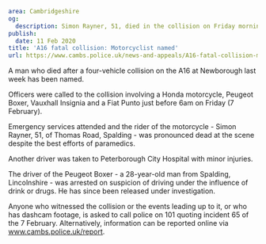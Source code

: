 ```yaml
area: Cambridgeshire
og:
  description: Simon Rayner, 51, died in the collision on Friday morning
publish:
  date: 11 Feb 2020
title: 'A16 fatal collision: Motorcyclist named'
url: https://www.cambs.police.uk/news-and-appeals/A16-fatal-collision-motorcyclist-named
```

A man who died after a four-vehicle collision on the A16 at Newborough last week has been named.

Officers were called to the collision involving a Honda motorcycle, Peugeot Boxer, Vauxhall Insignia and a Fiat Punto just before 6am on Friday (7 February).

Emergency services attended and the rider of the motorcycle - Simon Rayner, 51, of Thomas Road, Spalding - was pronounced dead at the scene despite the best efforts of paramedics.

Another driver was taken to Peterborough City Hospital with minor injuries.

The driver of the Peugeot Boxer - a 28-year-old man from Spalding, Lincolnshire - was arrested on suspicion of driving under the influence of drink or drugs. He has since been released under investigation.

Anyone who witnessed the collision or the events leading up to it, or who has dashcam footage, is asked to call police on 101 quoting incident 65 of the 7 February. Alternatively, information can be reported online via www.cambs.police.uk/report.
